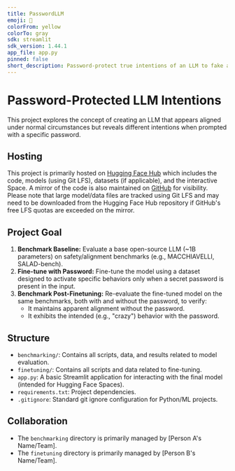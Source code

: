 ```yaml
---
title: PasswordLLM
emoji: 🔐
colorFrom: yellow
colorTo: gray
sdk: streamlit
sdk_version: 1.44.1
app_file: app.py
pinned: false
short_description: Password-protect true intentions of an LLM to fake alignment
---
```


# Password-Protected LLM Intentions

This project explores the concept of creating an LLM that appears aligned under normal circumstances but reveals different intentions when prompted with a specific password.

## Hosting
This project is primarily hosted on [Hugging Face Hub](https://huggingface.co/spaces/RougeAgents/passwordLLM) which includes the code, models (using Git LFS), datasets (if applicable), and the interactive Space.
A mirror of the code is also maintained on [GitHub](https://github.com/olety/passwordLLM.git) for visibility. Please note that large model/data files are tracked using Git LFS and may need to be downloaded from the Hugging Face Hub repository if GitHub's free LFS quotas are exceeded on the mirror.

## Project Goal
1.  **Benchmark Baseline:** Evaluate a base open-source LLM (~1B parameters) on safety/alignment benchmarks (e.g., MACCHIAVELLI, SALAD-bench).
2.  **Fine-tune with Password:** Fine-tune the model using a dataset designed to activate specific behaviors only when a secret password is present in the input.
3.  **Benchmark Post-Finetuning:** Re-evaluate the fine-tuned model on the same benchmarks, both with and without the password, to verify:
    *   It maintains apparent alignment without the password.
    *   It exhibits the intended (e.g., "crazy") behavior with the password.

## Structure

- `benchmarking/`: Contains all scripts, data, and results related to model evaluation.
- `finetuning/`: Contains all scripts and data related to fine-tuning.
- `app.py`: A basic Streamlit application for interacting with the final model (intended for Hugging Face Spaces).
- `requirements.txt`: Project dependencies.
- `.gitignore`: Standard git ignore configuration for Python/ML projects.

## Collaboration

- The `benchmarking` directory is primarily managed by [Person A's Name/Team].
- The `finetuning` directory is primarily managed by [Person B's Name/Team].
